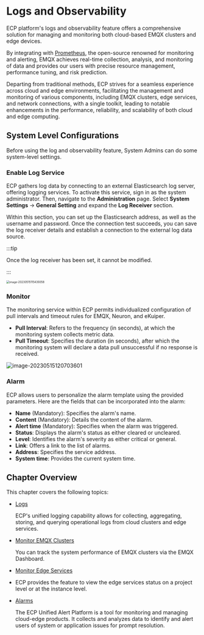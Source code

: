 # Logs and Observability

ECP platform's logs and observability feature offers a comprehensive solution for managing and monitoring both cloud-based EMQX clusters and edge devices. 

By integrating with [Prometheus](https://prometheus.io/docs/introduction/overview/), the open-source renowned for monitoring and alerting, EMQX achieves real-time collection, analysis, and monitoring of data and provides our users with precise resource management, performance tuning, and risk prediction. 

Departing from traditional methods, ECP strives for a seamless experience across cloud and edge environments, facilitating the management and monitoring of various components, including EMQX clusters, edge services, and network connections, with a single toolkit, leading to notable enhancements in the performance, reliability, and scalability of both cloud and edge computing.

## System Level Configurations

Before using the log and observability feature, System Admins can do some system-level settings. 

### Enable Log Service

ECP gathers log data by connecting to an external Elasticsearch log server, offering logging services. To activate this service, sign in as the system administrator. Then, navigate to the **Administration** page. Select **System Settings** -> **General Setting** and expand the **Log Receiver** section. 

Within this section, you can set up the Elasticsearch address, as well as the username and password. Once the connection test succeeds, you can save the log receiver details and establish a connection to the external log data source.

:::tip

Once the log receiver has been set, it cannot be modified.

:::

<img src="./_assets/log-receiver.png" alt="image-20230515115439358" style="zoom:50%;" />

### Monitor

The monitoring service within ECP permits individualized configuration of pull intervals and timeout rules for EMQX, Neuron, and eKuiper.

- **Pull Interval**: Refers to the frequency (in seconds), at which the monitoring system collects metric data.
- **Pull Timeout**: Specifies the duration (in seconds), after which the monitoring system will declare a data pull unsuccessful if no response is received.

![image-20230515120703601](./_assets/manager-setting-monitor.png)

### Alarm

ECP allows users to personalize the alarm template using the provided parameters. Here are the fields that can be incorporated into the alarm:

- **Name** (Mandatory): Specifies the alarm's name.
- **Content** (Mandatory): Details the content of the alarm.
- **Alert time** (Mandatory): Specifies when the alarm was triggered.
- **Status**: Displays the alarm's status as either cleared or uncleared.
- **Level**: Identifies the alarm's severity as either critical or general.
- **Link**: Offers a link to the list of alarms.
- **Address**: Specifies the service address.
- **System time**: Provides the current system time.

## Chapter Overview

This chapter covers the following topics:

- [Logs](../log/introduction.md)

  ECP's unified logging capability allows for collecting, aggregating, storing, and querying operational logs from cloud clusters and edge services. 

- [Monitor EMQX Clusters](https://docs.emqx.com/en/enterprise/v4.4/getting-started/dashboard-ee.html)

  You can track the system performance of EMQX clusters via the EMQX Dashboard. 

- [Monitor Edge Services](./monitor_edge.md)

- ECP provides the feature to view the edge services status on a project level or at the instance level. 

- [Alarms](./alarm_rules)

  The ECP Unified Alert Platform is a tool for monitoring and managing cloud-edge products. It collects and analyzes data to identify and alert users of system or application issues for prompt resolution. 
